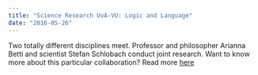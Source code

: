 ```yaml
---
title: "Science Research UvA-VU: Logic and Language"
date: "2016-05-26"
---
```


Two totally different disciplines meet. Professor and philosopher Arianna Betti and scientist Stefan Schlobach conduct joint research. Want to know more about this particular collaboration? Read more [here](http://www.few.vu.nl/nl/nieuws-agenda/nieuwsarchief/2015/apr-jun/research-uva-vu-logic-and-language.aspx)
